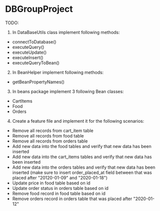# DBGroupProject

TODO: 
1. In DataBaseUtils class implement following methods: 
 - connectToDatabase()
 - executeQuery()
 - executeUpdate()
 - executeInsert()
 - executeQueryToBean()
 2. In BeanHelper implement  following methods: 
 - getBeanPropertyNames()
 3. In beans package implement 3 following Bean classes:
 - CartItems
 - Food
 - Orders
 4. Create a feature file and implement it for the following scenarios:
 - Remove all records from cart_item table
 - Remove all records from food table
 - Remove all records from orders table
 - Add new data into the food tables and verify that new data has been inserted
 - Add new data into the cart_items tables and verify that new data has been inserted
 - Add new data into the orders tables and verify that new data has been inserted
  (make sure to insert order_placed_at field between that was placed after "20120-01-09" and "2020-01-18")
 - Update price in food table based on id
 - Update order status in orders table based on id
 - Remove food record in food table based on id
 - Remove orders record in orders table that was placed after "2020-01-12"